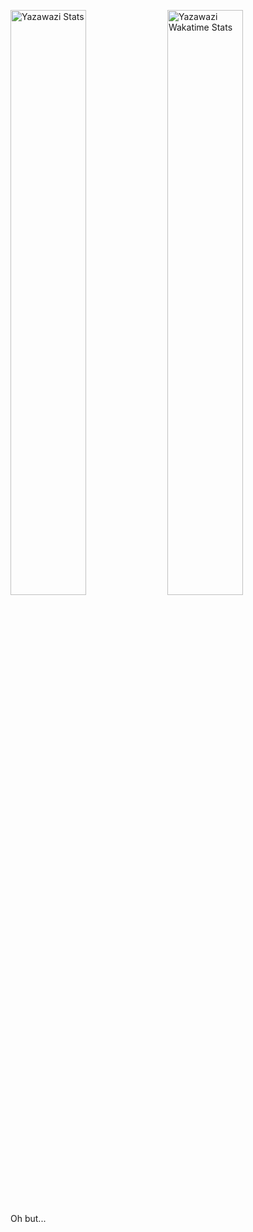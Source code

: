 <p>
    <img src="https://github-readme-stats.vercel.app/api?username=yazawazi&show_icons=true" title="Yazawazi Stats" alt="Yazawazi Stats" width="49%" />
    <img src="https://github-readme-stats.vercel.app/api/wakatime?username=yazawazi&langs_count=5" title="Yazawazi Wakatime Stats" alt="Yazawazi Wakatime Stats" width="49%" />
</p>

<!-- ![CSS3](https://img.shields.io/badge/css3-1572B6.svg?style=for-the-badge&logo=css3&logoColor=white) ![HTML5](https://img.shields.io/badge/html5-E34F26.svg?style=for-the-badge&logo=html5&logoColor=white) ![JavaScript](https://img.shields.io/badge/javascript-323330.svg?style=for-the-badge&logo=javascript&logoColor=F7DF1E) ![TypeScript](https://img.shields.io/badge/typescript-007ACC.svg?style=for-the-badge&logo=typescript&logoColor=white) ![Python](https://img.shields.io/badge/python-3670A0?style=for-the-badge&logo=python&logoColor=ffdd54) ![Lua](https://img.shields.io/badge/lua-2C2D72.svg?style=for-the-badge&logo=lua&logoColor=white) -->

Oh but...

<!-- <details>
	<summary>Some messy badges</summary>
	<p>
    <p>
      <img src="https://img.shields.io/badge/axios-5A29E4.svg?style=for-the-badge&logo=axios&logoColor=white" />
      <img src="https://img.shields.io/badge/Electron-191970?style=for-the-badge&logo=Electron&logoColor=white" />
      <img src="https://img.shields.io/badge/express.js-404d59.svg?style=for-the-badge&logo=express&logoColor=61DAFB" />
      <img src="https://img.shields.io/badge/MUI-0081CB.svg?style=for-the-badge&logo=mui&logoColor=white" />
      <img src="https://img.shields.io/badge/node.js-6DA55F?style=for-the-badge&logo=node.js&logoColor=white" />
      <img src="https://img.shields.io/badge/react-20232a.svg?style=for-the-badge&logo=react&logoColor=61DAFB" />
      <img src="https://img.shields.io/badge/tailwind_css-38B2AC.svg?style=for-the-badge&logo=tailwind-css&logoColor=white" />
     </p>
    <p>
      <img src="https://img.shields.io/badge/IntelliJ_IDEA-000000.svg?style=for-the-badge&logo=intellij-idea&logoColor=white" />
      <img src="https://img.shields.io/badge/webstorm-000?style=for-the-badge&logo=webstorm&logoColor=white" />
      <img src="https://img.shields.io/badge/pycharm-000?style=for-the-badge&logo=pycharm&logoColor=white" />
      <img src="https://img.shields.io/badge/Visual%20Studio%20Code-0078d7.svg?style=for-the-badge&logo=visual-studio-code&logoColor=white" />
      <img src="https://img.shields.io/badge/NeoVim-57A143.svg?&style=for-the-badge&logo=neovim&logoColor=white" />
    </p>
    <p>
      <img src="https://img.shields.io/badge/Android-3DDC84?style=for-the-badge&logo=android&logoColor=white" />
      <img src="https://img.shields.io/badge/Linux-FCC624?style=for-the-badge&logo=linux&logoColor=black" />
      <img src="https://img.shields.io/badge/Manjaro-35BF5C?style=for-the-badge&logo=Manjaro&logoColor=white" />
      <img src="https://img.shields.io/badge/Ubuntu-E95420?style=for-the-badge&logo=ubuntu&logoColor=white" />
      <img src="https://img.shields.io/badge/Windows-0078D6?style=for-the-badge&logo=windows&logoColor=white" />
      <img src="https://img.shields.io/badge/Tails-56347C?style=for-the-badge&logo=Tails&logoColor=white" />
    </p>
  </p>
</details> -->
